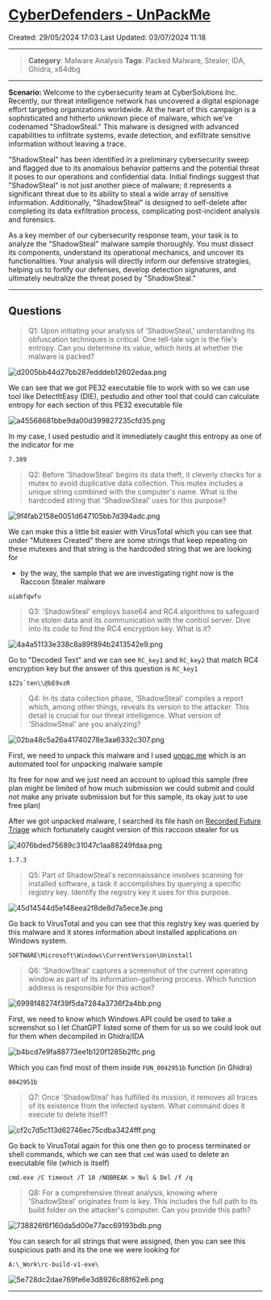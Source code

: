 # [CyberDefenders - UnPackMe](https://cyberdefenders.org/blueteam-ctf-challenges/unpackme/)
Created: 29/05/2024 17:03
Last Updated: 03/07/2024 11:18
* * *
>**Category**: Malware Analysis
>**Tags**: Packed Malware, Stealer, IDA, Ghidra, x64dbg
* * *
**Scenario:**
Welcome to the cybersecurity team at CyberSolutions Inc. Recently, our threat intelligence network has uncovered a digital espionage effort targeting organizations worldwide. At the heart of this campaign is a sophisticated and hitherto unknown piece of malware, which we've codenamed "ShadowSteal." This malware is designed with advanced capabilities to infiltrate systems, evade detection, and exfiltrate sensitive information without leaving a trace.

"ShadowSteal" has been identified in a preliminary cybersecurity sweep and flagged due to its anomalous behavior patterns and the potential threat it poses to our operations and confidential data. Initial findings suggest that "ShadowSteal" is not just another piece of malware; it represents a significant threat due to its ability to steal a wide array of sensitive information. Additionally, "ShadowSteal" is designed to self-delete after completing its data exfiltration process, complicating post-incident analysis and forensics.

As a key member of our cybersecurity response team, your task is to analyze the "ShadowSteal" malware sample thoroughly. You must dissect its components, understand its operational mechanics, and uncover its functionalities. Your analysis will directly inform our defensive strategies, helping us to fortify our defenses, develop detection signatures, and ultimately neutralize the threat posed by "ShadowSteal."

* * *
## Questions
>Q1: Upon initiating your analysis of 'ShadowSteal,' understanding its obfuscation techniques is critical. One tell-tale sign is the file's entropy. Can you determine its value, which hints at whether the malware is packed?

![d2005bb44d27bb287edddeb12602edaa.png](../../_resources/d2005bb44d27bb287edddeb12602edaa.png)

We can see that we got PE32 executable file to work with so we can use tool like DetectItEasy (DIE), pestudio and other tool that could can calculate entropy for each section of this PE32 executable file

![a45568681bbe9da00d399827235cfd35.png](../../_resources/a45568681bbe9da00d399827235cfd35.png)

In my case, I used pestudio and it immediately caught this entropy as one of the indicator for me

```
7.389
```

>Q2: Before 'ShadowSteal' begins its data theft, it cleverly checks for a mutex to avoid duplicative data collection. This mutex includes a unique string combined with the computer's name. What is the hardcoded string that 'ShadowSteal' uses for this purpose?

![9f4fab2158e0051d647105bb7d394adc.png](../../_resources/9f4fab2158e0051d647105bb7d394adc.png)

We can make this a little bit easier with VirusTotal which you can see that under "Mutexes Created" there are some strings that keep repeating on these mutexes and that string is the hardcoded string that we are looking for 

- by the way, the sample that we are investigating right now is the Raccoon Stealer malware

```
uiabfqwfu
```

>Q3: 'ShadowSteal' employs base64 and RC4 algorithms to safeguard the stolen data and its communication with the control server. Dive into its code to find the RC4 encryption key. What is it?

![4a4a51133e338c8a89f894b2413542e9.png](../../_resources/4a4a51133e338c8a89f894b2413542e9.png)

Go to "Decoded Text" and we can see `RC_key1` and `RC_key2` that match RC4 encryption key but the answer of this question is `RC_key1` 

```
$Z2s`ten\\@bE9vzR
```

>Q4: In its data collection phase, 'ShadowSteal' compiles a report which, among other things, reveals its version to the attacker. This detail is crucial for our threat intelligence. What version of 'ShadowSteal' are you analyzing?

![02ba48c5a26a41740278e3aa6332c307.png](../../_resources/02ba48c5a26a41740278e3aa6332c307.png)

First, we need to unpack this malware and I used [unpac.me](https://www.unpac.me/results/da9c3707-8764-4b22-a92e-084db294aa7c) which is an automated tool for unpacking malware sample 

Its free for now and we just need an account to upload this sample (free plan might be limited of how much submission we could submit and could not make any private submission but for this sample, its okay just to use free plan)

After we got unpacked malware, I searched its file hash on [Recorded Future Triage](https://tria.ge/240324-lzpbaabg39) which fortunately caught version of this raccoon stealer for us

![4076bded75689c31047c1aa88249fdaa.png](../../_resources/4076bded75689c31047c1aa88249fdaa.png)

```
1.7.3
```

>Q5: Part of ShadowSteal's reconnaissance involves scanning for installed software, a task it accomplishes by querying a specific registry key. Identify the registry key it uses for this purpose.

![45d14544d5e148eea2f8de8d7a5ece3e.png](../../_resources/45d14544d5e148eea2f8de8d7a5ece3e.png)

Go back to VirusTotal and you can see that this registry key was queried by this malware and it stores information about installed applications on Windows system.

```
SOFTWARE\Microsoft\Windows\CurrentVersion\Uninstall
```

>Q6: 'ShadowSteal' captures a screenshot of the current operating window as part of its information-gathering process. Which function address is responsible for this action?

![6998f48274f39f5da7284a3736f2a4bb.png](../../_resources/6998f48274f39f5da7284a3736f2a4bb.png)

First, we need to know which Windows API could be used to take a screenshot so I let ChatGPT listed some of them for us so we could look out for them when decompiled in Ghidra/IDA

![b4bcd7e9fa88773ee1b120f1285b2ffc.png](../../_resources/b4bcd7e9fa88773ee1b120f1285b2ffc.png)

Which you can find most of them inside `FUN_0042951b` function (in Ghidra)

```
0042951b
```

>Q7: Once 'ShadowSteal' has fulfilled its mission, it removes all traces of its existence from the infected system. What command does it execute to delete itself?

![cf2c7d5c113d62746ec75cdba3424fff.png](../../_resources/cf2c7d5c113d62746ec75cdba3424fff.png)

Go back to VirusTotal again for this one then go to process terminated or shell commands, which we can see that `cmd` was used to delete an executable file (which is itself)

```
cmd.exe /C timeout /T 10 /NOBREAK > Nul & Del /f /q
```

>Q8: For a comprehensive threat analysis, knowing where 'ShadowSteal' originates from is key. This includes the full path to its build folder on the attacker's computer. Can you provide this path?

![738826f6f160da5d00e77acc69193bdb.png](../../_resources/738826f6f160da5d00e77acc69193bdb.png)

You can search for all strings that were assigned, then you can see this suspicious path and its the one we were looking for

```
A:\_Work\rc-build-v1-exe\
```

![5e728dc2dae769fe6e3d8926c88f62e6.png](../../_resources/5e728dc2dae769fe6e3d8926c88f62e6.png)
* * *